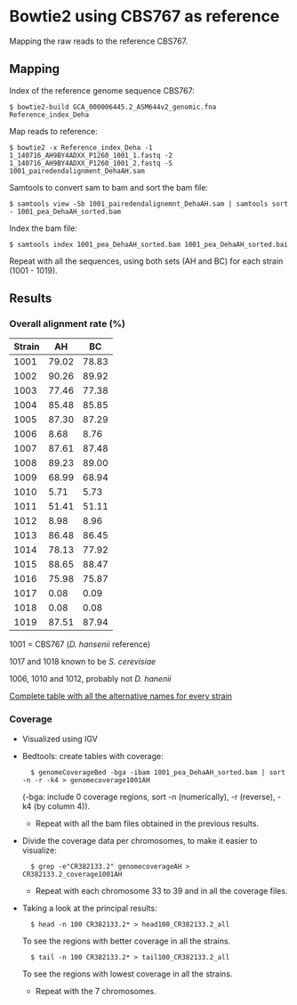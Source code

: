 # Bowtie2 using CBS767 as reference
Mapping the raw reads to the reference CBS767.

## Mapping
Index of the reference genome sequence CBS767:

	$ bowtie2-build GCA_000006445.2_ASM644v2_genomic.fna Reference_index_Deha

Map reads to reference:

	$ bowtie2 -x Reference_index_Deha -1 1_140716_AH9BY4ADXX_P1260_1001_1.fastq -2 1_140716_AH9BY4ADXX_P1260_1001_2.fastq -S 1001_pairedendalignment_DehaAH.sam

Samtools to convert sam to bam and sort the bam file:

	$ samtools view -Sb 1001_pairedendalignemnt_DehaAH.sam | samtools sort - 1001_pea_DehaAH_sorted.bam

Index the bam file:

	$ samtools index 1001_pea_DehaAH_sorted.bam 1001_pea_DehaAH_sorted.bai

Repeat with all the sequences, using both sets (AH and BC) for each strain (1001 - 1019).

## Results

### Overall alignment rate (%)

| Strain | AH    | BC    |
|--------|-------|-------|
| 1001   | 79.02 | 78.83 |
| 1002   | 90.26 | 89.92 |
| 1003   | 77.46 | 77.38 |
| 1004   | 85.48 | 85.85 |
| 1005   | 87.30 | 87.29 |
| 1006   | 8.68  | 8.76  |
| 1007   | 87.61 | 87.48 |
| 1008   | 89.23 | 89.00 |
| 1009   | 68.99 | 68.94 |
| 1010   | 5.71  | 5.73  |
| 1011   | 51.41 | 51.11 |
| 1012   | 8.98  | 8.96  |
| 1013   | 86.48 | 86.45 |
| 1014   | 78.13 | 77.92 |
| 1015   | 88.65 | 88.47 |
| 1016   | 75.98 | 75.87 |
| 1017   | 0.08  | 0.09  |
| 1018   | 0.08  | 0.08  |
| 1019   | 87.51 | 87.94 |

1001 = CBS767 (*D. hansenii* reference)

1017 and 1018 known to be *S. cerevisiae*

1006, 1010 and 1012, probably not *D. hanenii*

[Complete table with all the alternative names for every strain](https://github.com/The-Bioinformatics-Group/Debaryomyces_hansenii/blob/master/Work_files/Strains.md)

### Coverage
- Visualized using IGV

- Bedtools: create tables with coverage:

		$ genomeCoverageBed -bga -ibam 1001_pea_DehaAH_sorted.bam | sort -n -r -k4 > genomecoverage1001AH

	(-bga: include 0 coverage regions, sort -n (numerically), -r (reverse), -k4 (by column 4)).

	- Repeat with all the bam files obtained in the previous results.

- Divide the coverage data per chromosomes, to make it easier to visualize:

		$ grep -e"CR382133.2" genomecoverageAH > CR382133.2_coverage1001AH

	- Repeat with each chromosome 33 to 39 and in all the coverage files.

- Taking a look at the principal results:

		$ head -n 100 CR382133.2* > head100_CR382133.2_all

	To see the regions with better coverage in all the strains.

		$ tail -n 100 CR382133.2* > tail100_CR382133.2_all

	To see the regions with lowest coverage in all the strains.

	- Repeat with the 7 chromosomes.
	

